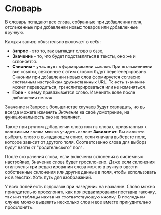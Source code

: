 # Словарь

В словарь попадают все слова, собранные при добавлении поля, отслеженные при добавлении новых товаров или добавленные вручную.

Каждая запись обязательно включает в себя:

* **Запрос** - это то, как выглядит слово в базе,
* **Значение** - то, что будет подставляться в тексты, оно же и склоняется.
* **Синоним** - участвует в формировании ссылки. При его изменении все ссылки, связанные с этим словом будут перегенерированы. Синоним при добавлении новых слов формируется согласно системным настройкам дружественных URL. То есть значение может переводиться, транслитерироваться или не изменяться.
* **Поле** - к нему привязывается слово. Изменять поле после добавления нельзя.

Значение и Запрос в большинстве случаев будут совпадать, но вы всегда можете изменять *Значение* на своё усмотрение, на функциональность оно не повлияет.

Также при ручном добавлении слова или на словах, привязанных к зависимым полям можно увидеть селект **Зависит от**. Вы сможете выбрать слово в выпадающем списк, если сначала выберете поле, которое зависит от другого поля. Соответсвенно слова для выбора будут взяты от "родительского" поля.

После сохранения слова, если включены склонения в системных настройках, Значение слова будет просклонено. Даже если склонения отключены при редактировании слова можно в ручную ввести собственные склонения или другие данные в поля, чтобы использовать их в текстах. Хоть путь для изображений.

У всех полей есть подсказки при наведении на название. Слово можно принудительно просклонять как при редактировании поставив галочку, так и из таблицы нажав на соответствующую кнопку. В последнем случае можно выделить несколько слов и все вместе принудительно просклонять.
